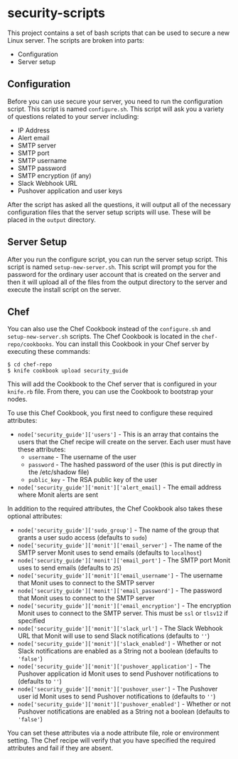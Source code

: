 # security-scripts

This project contains a set of bash scripts that can be used to secure a new Linux server. The scripts are broken into parts:

  - Configuration
  - Server setup

## Configuration

Before you can use secure your server, you need to run the configuration script. This script is named `configure.sh`. This script will ask you a variety of questions related to your server including:

  - IP Address
  - Alert email
  - SMTP server
  - SMTP port
  - SMTP username
  - SMTP password
  - SMTP encryption (if any)
  - Slack Webhook URL
  - Pushover application and user keys

After the script has asked all the questions, it will output all of the necessary configuration files that the server setup scripts will use. These will be placed in the `output` directory.

## Server Setup

After you run the configure script, you can run the server setup script. This script is named `setup-new-server.sh`. This script will prompt you for the password for the ordinary user account that is created on the server and then it will upload all of the files from the output directory to the server and execute the install script on the server.

## Chef

You can also use the Chef Cookbook instead of the `configure.sh` and `setup-new-server.sh` scripts. The Chef Cookbook is located in the `chef-repo/cookbooks`. You can install this Cookbook in your Chef server by executing these commands:

```
$ cd chef-repo
$ knife cookbook upload security_guide
```

This will add the Cookbook to the Chef server that is configured in your `knife.rb` file. From there, you can use the Cookbook to bootstrap your nodes.

To use this Chef Cookbook, you first need to configure these required attributes:

  * `node['security_guide']['users']` - This is an array that contains the users that the Chef recipe will create on the server. Each user must have these attributes:
    * `username` - The username of the user
    * `password` - The hashed password of the user (this is put directly in the /etc/shadow file)
    * `public_key` - The RSA public key of the user
  * `node['security_guide']['monit']['alert_email]` - The email address where Monit alerts are sent

In addition to the required attributes, the Chef Cookbook also takes these optional attributes:

  * `node['security_guide']['sudo_group']` - The name of the group that grants a user sudo access (defaults to `sudo`)
  * `node['security_guide']['monit']['email_server']` - The name of the SMTP server Monit uses to send emails (defaults to `localhost`)
  * `node['security_guide']['monit']['email_port']` - The SMTP port Monit uses to send emails (defaults to `25`)
  * `node['security_guide']['monit']['email_username']` - The username that Monit uses to connect to the SMTP server
  * `node['security_guide']['monit']['email_password']` - The password that Monit uses to connect to the SMTP server
  * `node['security_guide']['monit']['email_encryption']` - The encryption Monit uses to connect to the SMTP server. This must be `ssl` or `tlsv12` if specified
  * `node['security_guide']['monit']['slack_url']` - The Slack Webhook URL that Monit will use to send Slack notifications (defaults to `''`)
  * `node['security_guide']['monit']['slack_enabled']` - Whether or not Slack notifications are enabled as a String not a boolean (defaults to `'false'`)
  * `node['security_guide']['monit']['pushover_application']` - The Pushover application id Monit uses to send Pushover notifications to (defaults to `''`)
  * `node['security_guide']['monit']['pushover_user']` - The Pushover user id Monit uses to send Pushover notifications to (defaults to `''`)
  * `node['security_guide']['monit']['pushover_enabled']` - Whether or not Pushover notifications are enabled as a String not a boolean (defaults to `'false'`)

You can set these attributes via a node attribute file, role or environment setting. The Chef recipe will verify that you have specified the required attributes and fail if they are absent.
